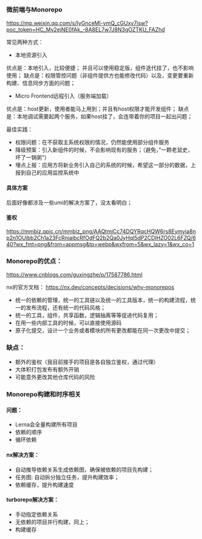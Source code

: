 
### 微前端与Monorepo

<https://mp.weixin.qq.com/s/IyGnceMl-vmQ_cGUxy7isw?poc_token=HC_Mv2ejNE0fAk_-8A8EL7w7J8N3gOZTKU_FAZhd>

常见两种方式：

- 本地资源引入

优点是：本地引入，比较便捷； 并且可以使用稳定版，组件迭代挂了，也不影响使用；
缺点是：权限管控问题（非组件提供方也能修改代码）以及，变更要重新构建、信息同步方面的问题；

- Micro Frontend远程引入（服务端加载）

优点是：host更新，使用者能马上用到；并且有host权限才能开发组件；
缺点是：本地调试需要起两个服务，如果host挂了，会连带着你的项目一起出问题；

最佳实践：
- 权限问题：在不获取主系统权限的情况，仍然能使用部分组件服务
- 降级预案：引入新组件的时候，不会影响现有的服务；（避免，”一颗老鼠史，坏了一锅粥“）
- 埋点上报：应用方将新业务引入自己的系统的时候，希望这一部分的数据，上报到自己的应用监控系统中


#### 具体方案

后面好像都涉及一些umi的解决方案了，没太看明白；
#### 鉴权

<https://mmbiz.qpic.cn/mmbiz_png/AAQtmjCc74DQYRqcHQW6rs8Eymyia8np2n1OUibb2Ch1a23FcRniaibcRfOdFQ2b2Qa0JyHql5dP2CDIHZO02L6FZQ/640?wx_fmt=png&from=appmsg&tp=webp&wxfrom=5&wx_lazy=1&wx_co=1>



### Monorepo的优点：
<https://www.cnblogs.com/guxingzhe/p/17587786.html>

nx的官方文档：
<https://nx.dev/concepts/decisions/why-monorepos>

- 统一的依赖的管理，统一的工具链以及统一的工具版本，统一的构建流程，统一的发布流程，还有统一的代码风格；
- 统一的工具，组件，共享函数，逻辑抽离等等促进代码复用；
- 在用一些内部工具的时候，可以直接使用源码
- 原子化提交，设计一个业务或者模块的所有更改都能在同一次更改中提交；

### 缺点：
- 额外的鉴权（我目前接手的项目是各自独立鉴权，通过代理）
- 大体积打包发布有额外开销
- 可能意外更改其他仓库代码的风险



### Monorepo构建和时序相关
#### 问题：

- Lerna会全量构建所有项目
- 依赖的顺序
- 循环依赖

#### nx解决方案：

- 自动推导依赖关系生成依赖图，确保被依赖的项目先构建；
- 任务图: 自动拆分独立任务，提升构建效率；
- 依赖缓存，提升构建速度

#### turborepo解决方案：
- 手动指定依赖关系
- 无依赖的项目并行构建，同上；
- 构建缓存
